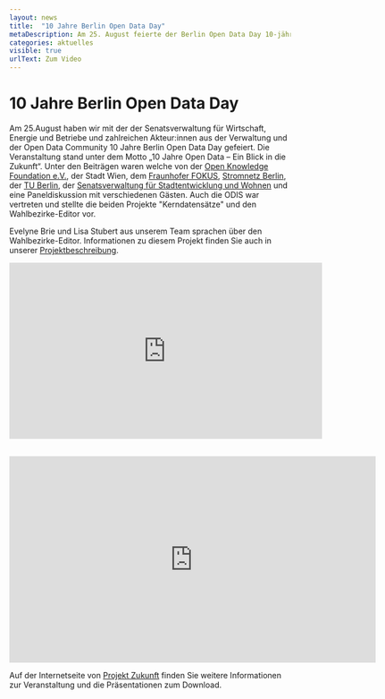```yaml
---
layout: news
title:  "10 Jahre Berlin Open Data Day"
metaDescription: Am 25. August feierte der Berlin Open Data Day 10-jähriges Jubiläum. Zu den zahlreichen Beiträgen aus verschiedenen Bereichen gehörte auch die Vorstellung der ODIS zum Projekt "Kerndatensätze" und dem Wahlbezirke-Editor.
categories: aktuelles
visible: true
urlText: Zum Video
---
```


# 10 Jahre Berlin Open Data Day
Am 25.August haben wir mit der der Senatsverwaltung für Wirtschaft, Energie und Betriebe und zahlreichen Akteur:innen aus der Verwaltung und der Open Data Community 10 Jahre Berlin Open Data Day gefeiert. Die Veranstaltung stand unter dem Motto „10 Jahre Open Data – Ein Blick in die Zukunft“. Unter den Beiträgen waren welche von der [Open Knowledge Foundation e.V.](https://okfn.de/), der Stadt Wien, dem [Fraunhofer FOKUS](https://www.fokus.fraunhofer.de/), [Stromnetz Berlin](https://www.stromnetz.berlin/), der [TU Berlin](https://www.tu.berlin/), der [Senatsverwaltung für Stadtentwicklung und Wohnen](https://www.stadtentwicklung.berlin.de/) und eine Paneldiskussion mit verschiedenen Gästen. Auch die ODIS war vertreten und stellte die beiden Projekte "Kerndatensätze" und den Wahlbezirke-Editor vor.

Evelyne Brie und Lisa Stubert aus unserem Team sprachen über den Wahlbezirke-Editor. Informationen zu diesem Projekt finden Sie auch in unserer [Projektbeschreibung](/projekte/wahlbezirke).

<p style="text-align: center;">
<iframe width="560" height="315" src="https://www.youtube.com/embed/z-x0of0HEkk" title="YouTube video player" frameborder="0" allow="accelerometer; autoplay; clipboard-write; encrypted-media; gyroscope; picture-in-picture" allowfullscreen></iframe>
</p>
<br>

<iframe width="656" height="369" src="https://www.youtube.com/embed/v4sS_yGK_6U" title="YouTube video player" frameborder="0" allow="accelerometer; autoplay; clipboard-write; encrypted-media; gyroscope; picture-in-picture" allowfullscreen></iframe>

Auf der Internetseite von [Projekt Zukunft](https://projektzukunft.berlin.de/projekt-zukunft/projekt-zukunft-events/berlin-open-data-day-2021-das-jubilaeum) finden Sie weitere Informationen zur Veranstaltung und die Präsentationen zum Download.